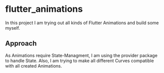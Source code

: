 # flutter_animations

In this project I am trying out all kinds of Flutter Animations and build some myself.

## Approach

As Animations require State-Managment, I am using the provider package to handle State.
Also, I am trying to make all different Curves compatible with all created Animations.
